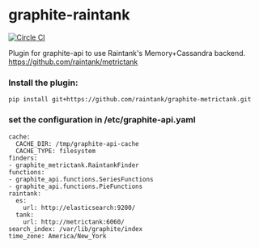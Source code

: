 # graphite-raintank

[![Circle CI](https://circleci.com/gh/raintank/graphite-metrictank.svg?style=shield)](https://circleci.com/gh/raintank/graphite-metrictank)

Plugin for graphite-api to use Raintank's Memory+Cassandra backend.
https://github.com/raintank/metrictank

### Install the plugin:

`pip install git+https://github.com/raintank/graphite-metrictank.git`

### set the configuration in /etc/graphite-api.yaml

```
cache:
  CACHE_DIR: /tmp/graphite-api-cache
  CACHE_TYPE: filesystem
finders:
- graphite_metrictank.RaintankFinder
functions:
- graphite_api.functions.SeriesFunctions
- graphite_api.functions.PieFunctions
raintank:
  es:
    url: http://elasticsearch:9200/
  tank:
    url: http://metrictank:6060/
search_index: /var/lib/graphite/index
time_zone: America/New_York
```
